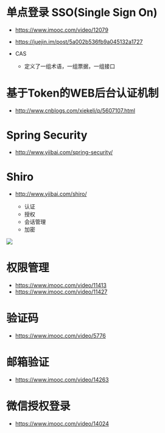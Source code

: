 # 单点登录 SSO(Single Sign On)

- <https://www.imooc.com/video/12079>
- <https://juejin.im/post/5a002b536fb9a045132a1727>

- CAS

  - 定义了一组术语，一组票据，一组接口

# 基于Token的WEB后台认证机制

- <http://www.cnblogs.com/xiekeli/p/5607107.html>

# Spring Security

- <http://www.yiibai.com/spring-security/>

# Shiro

- <http://www.yiibai.com/shiro/>

  - 认证
  - 授权
  - 会话管理
  - 加密

![](http://www.yiibai.com/uploads/images/201703/1403/660170344_46272.png)

# 权限管理

- <https://www.imooc.com/video/11413>
- <https://www.imooc.com/video/11427>

# 验证码

- <https://www.imooc.com/video/5776>

# 邮箱验证

- <https://www.imooc.com/video/14263>

# 微信授权登录

- <https://www.imooc.com/video/14024>

